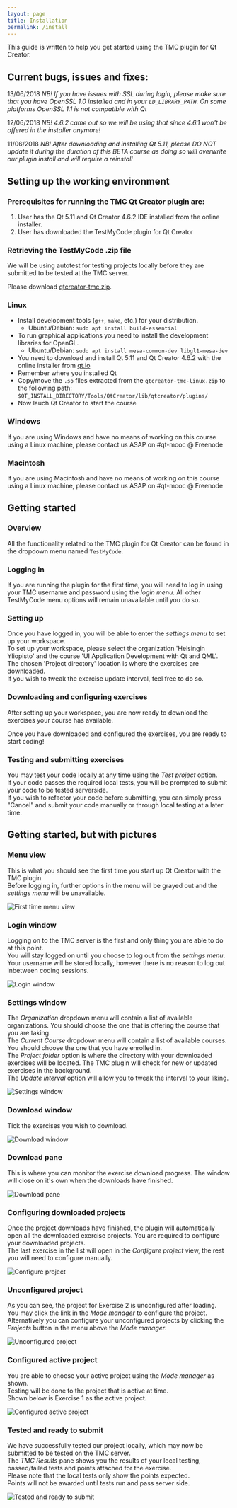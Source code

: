 ```yaml
---
layout: page
title: Installation
permalink: /install
---
```


This guide is written to help you get started using the TMC plugin for Qt Creator.

## Current bugs, issues and fixes: 

13/06/2018 *NB! If you have issues with SSL during login, please make sure that you have OpenSSL 1.0 installed and in your `LD_LIBRARY_PATH`. On some platforms OpenSSL 1.1 is not compatible with Qt*

12/06/2018 *NB! 4.6.2 came out so we will be using that since 4.6.1 won't be offered in the installer anymore!*

11/06/2018 *NB! After downloading and installing Qt 5.11, please DO NOT update it during the duration of this BETA course as doing so will overwrite our plugin install and will require a reinstall*

## Setting up the working environment

### Prerequisites for running the TMC Qt Creator plugin are:

1. User has the Qt 5.11 and Qt Creator 4.6.2 IDE installed from the online installer.
2. User has downloaded the TestMyCode plugin for Qt Creator

### Retrieving the TestMyCode .zip file

We will be using autotest for testing projects locally before they are submitted to be tested at the TMC server.  

Please download [qtcreator-tmc.zip](https://github.com/TestMyQt/Qt-CreatorTMC/releases/download/v1.0/qtcreator-tmc-linux-v1.0.zip).  

### Linux 

- Install development tools (`g++`, `make`, etc.) for your distribution.
  - Ubuntu/Debian: `sudo apt install build-essential`
- To run graphical applications you need to install the development libraries for OpenGL.
  - Ubuntu/Debian: `sudo apt install mesa-common-dev libgl1-mesa-dev`
- You need to download and install Qt 5.11 and Qt Creator 4.6.2 with the online installer from [qt.io](https://www.qt.io/download-qt-installer)
- Remember where you installed Qt
- Copy/move the `.so` files extracted from the `qtcreator-tmc-linux.zip` to the following path: `$QT_INSTALL_DIRECTORY/Tools/QtCreator/lib/qtcreator/plugins/`
- Now lauch Qt Creator to start the course

### Windows

If you are using Windows and have no means of working on this course using a Linux machine, please contact us ASAP on #qt-mooc @ Freenode

### Macintosh

If you are using Macintosh and have no means of working on this course using a Linux machine, please contact us ASAP on #qt-mooc @ Freenode

## Getting started

### Overview

All the functionality related to the TMC plugin for Qt Creator can be found in the dropdown menu named `TestMyCode`.

### Logging in

If you are running the plugin for the first time, you will need to log in using your TMC username and password using the _login menu_.
All other TestMyCode menu options will remain unavailable until you do so.

### Setting up

Once you have logged in, you will be able to enter the _settings menu_ to set up your workspace.   
To set up your workspace, please select the organization 'Helsingin Yliopisto' and the course 'UI Application Development with Qt and QML'.  
The chosen 'Project directory' location is where the exercises are downloaded.   
If you wish to tweak the exercise update interval, feel free to do so.

### Downloading and configuring exercises

After setting up your workspace, you are now ready to download the exercises your course has available.

Once you have downloaded and configured the exercises, you are ready to start coding!

### Testing and submitting exercises

You may test your code locally at any time using the _Test project_ option.  
If your code passes the required local tests, you will be prompted to submit your code to be tested serverside.  
If you wish to refactor your code before submitting, you can simply press "Cancel" and submit your code manually or through local testing at a later time.  

## Getting started, but with pictures

### Menu view

This is what you should see the first time you start up Qt Creator with the TMC plugin.  
Before logging in, further options in the menu will be grayed out and the _settings menu_ will be unavailable.

![First time menu view](https://raw.githubusercontent.com/TestMyQt/Qt-CreatorTMC/master/documentation/images/starting_out.jpg)

### Login window

Logging on to the TMC server is the first and only thing you are able to do at this point.  
You will stay logged on until you choose to log out from the _settings menu_.  
Your username will be stored locally, however there is no reason to log out inbetween coding sessions.

![Login window](https://raw.githubusercontent.com/TestMyQt/Qt-CreatorTMC/master/documentation/images/starting_out_logging_in.jpg)

### Settings window

The _Organization_ dropdown menu will contain a list of available organizations. You should choose the one that is offering the course that you are taking.  
The _Current Course_ dropdown menu will contain a list of available courses. You should choose the one that you have enrolled in.  
The _Project folder_ option is where the directory with your downloaded exercises will be located.
The TMC plugin will check for new or updated exercises in the background.  
The _Update interval_ option will allow you to tweak the interval to your liking.

![Settings window](https://raw.githubusercontent.com/TestMyQt/Qt-CreatorTMC/master/documentation/images/starting_out_settings_window.jpg)

### Download window

Tick the exercises you wish to download.

![Download window](https://raw.githubusercontent.com/TestMyQt/Qt-CreatorTMC/master/documentation/images/starting_out_download_window.jpg)

### Download pane

This is where you can monitor the exercise download progress. The window will close on it's own when the downloads have finished.

![Download pane](https://raw.githubusercontent.com/TestMyQt/Qt-CreatorTMC/master/documentation/images/starting_out_download_pane.jpg)

### Configuring downloaded projects

Once the project downloads have finished, the plugin will automatically open all the downloaded exercise projects. You are required to configure your downloaded projects.  
The last exercise in the list will open in the _Configure project_ view, the rest you will need to configure manually.

![Configure project](https://raw.githubusercontent.com/TestMyQt/Qt-CreatorTMC/master/documentation/images/starting_out_configure_project.jpg)

### Unconfigured project

As you can see, the project for Exercise 2 is unconfigured after loading.  
You may click the link in the _Mode manager_ to configure the project.  
Alternatively you can configure your unconfigured projects by clicking the _Projects_ button in the menu above the _Mode manager_.

![Unconfigured project](https://raw.githubusercontent.com/TestMyQt/Qt-CreatorTMC/master/documentation/images/starting_out_exercise_2_unconfigured.jpg)

### Configured active project

You are able to choose your active project using the _Mode manager_ as shown.  
Testing will be done to the project that is active at time.  
Shown below is Exercise 1 as the active project.

![Configured active project](https://raw.githubusercontent.com/TestMyQt/Qt-CreatorTMC/master/documentation/images/starting_out_exercise_1_configured_and_active.jpg)

### Tested and ready to submit

We have successfully tested our project locally, which may now be submitted to be tested on the TMC server.  
The _TMC Results_ pane shows you the results of your local testing, passed/failed tests and points attached for the exercise.  
Please note that the local tests only show the points expected.  
Points will not be awarded until tests run and pass server side.

![Tested and ready to submit](https://raw.githubusercontent.com/TestMyQt/Qt-CreatorTMC/master/documentation/images/starting_out_exercise_1_tested_ready_to_submit.jpg)












